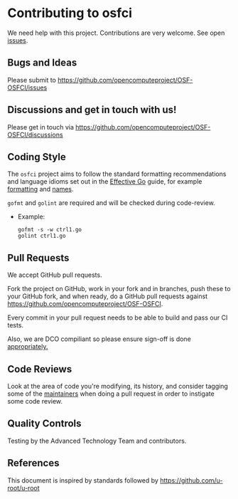 # Contributing to osfci

We need help with this project. Contributions are very welcome. See open [issues](https://github.com/opencomputeproject/OSF-OSFCI/issues).

## Bugs and Ideas

Please submit to https://github.com/opencomputeproject/OSF-OSFCI/issues

## Discussions and get in touch with us!

Please get in touch via https://github.com/opencomputeproject/OSF-OSFCI/discussions

## Coding Style

The ``osfci`` project aims to follow the standard formatting recommendations
and language idioms set out in the [Effective Go](https://golang.org/doc/effective_go.html)
guide, for example [formatting](https://golang.org/doc/effective_go.html#formatting)
and [names](https://golang.org/doc/effective_go.html#names).

`gofmt` and `golint` are required and will be checked during code-review.

- Example:
    ```
    gofmt -s -w ctrl1.go
    golint ctrl1.go
    ```

## Pull Requests

We accept GitHub pull requests.

Fork the project on GitHub, work in your fork and in branches, push
these to your GitHub fork, and when ready, do a GitHub pull requests
against https://github.com/opencomputeproject/OSF-OSFCI.

Every commit in your pull request needs to be able to build and pass our CI tests.

Also, we are DCO compiliant so please ensure sign-off is done [appropriately.](https://github.com/apps/dco)

## Code Reviews

Look at the area of code you're modifying, its history, and consider
tagging some of the [maintainers](https://github.com/opencomputeproject/OSF-OSFCI/graphs/contributors) when doing a
pull request in order to instigate some code review.

## Quality Controls

Testing by the Advanced Technology Team and contributors.

## References

This document is inspired by standards followed by https://github.com/u-root/u-root